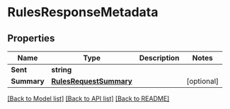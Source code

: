 # RulesResponseMetadata

## Properties

Name | Type | Description | Notes
------------ | ------------- | ------------- | -------------
**Sent** | **string** |  | 
**Summary** | [**RulesRequestSummary**](RulesRequestSummary.md) |  | [optional] 

[[Back to Model list]](../README.md#documentation-for-models) [[Back to API list]](../README.md#documentation-for-api-endpoints) [[Back to README]](../README.md)


